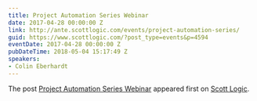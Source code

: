 ```yaml
---
title: Project Automation Series Webinar
date: 2017-04-28 00:00:00 Z
link: http://ante.scottlogic.com/events/project-automation-series/
guid: https://www.scottlogic.com/?post_type=events&p=4594
eventDate: 2017-04-28 00:00:00 Z
pubDateTime: 2018-05-04 15:17:49 Z
speakers:
- Colin Eberhardt
---
```


<p>The post <a rel="nofollow" href="http://ante.scottlogic.com/events/project-automation-series/">Project Automation Series Webinar</a> appeared first on <a rel="nofollow" href="http://ante.scottlogic.com">Scott Logic</a>.</p>